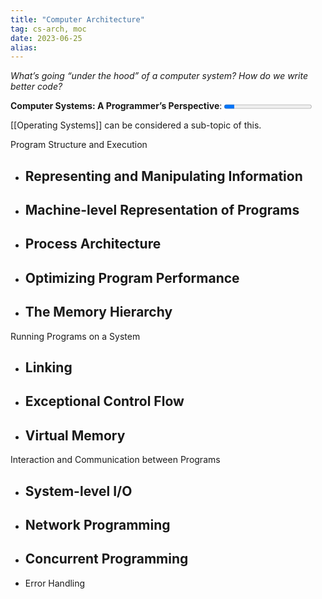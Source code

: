 ```yaml
---
title: "Computer Architecture"
tag: cs-arch, moc
date: 2023-06-25
alias:
---
```


*What’s going “under the hood” of a computer system? How do we write better code?*

**Computer Systems: A Programmer’s Perspective**:     <progress max=643 value=75> </progress> 

[[Operating Systems]] can be considered a sub-topic of this.

Program Structure and Execution
- Representing and Manipulating Information
	- 
- Machine-level Representation of Programs
	- 
- Process Architecture
	- 
- Optimizing Program Performance
	- 
- The Memory Hierarchy
	- 

Running Programs on a System
- Linking
	- 
- Exceptional Control Flow
	- 
- Virtual Memory
	- 

Interaction and Communication between Programs
- System-level I/O
	- 
- Network Programming
	- 
- Concurrent Programming
	- 
- Error Handling

